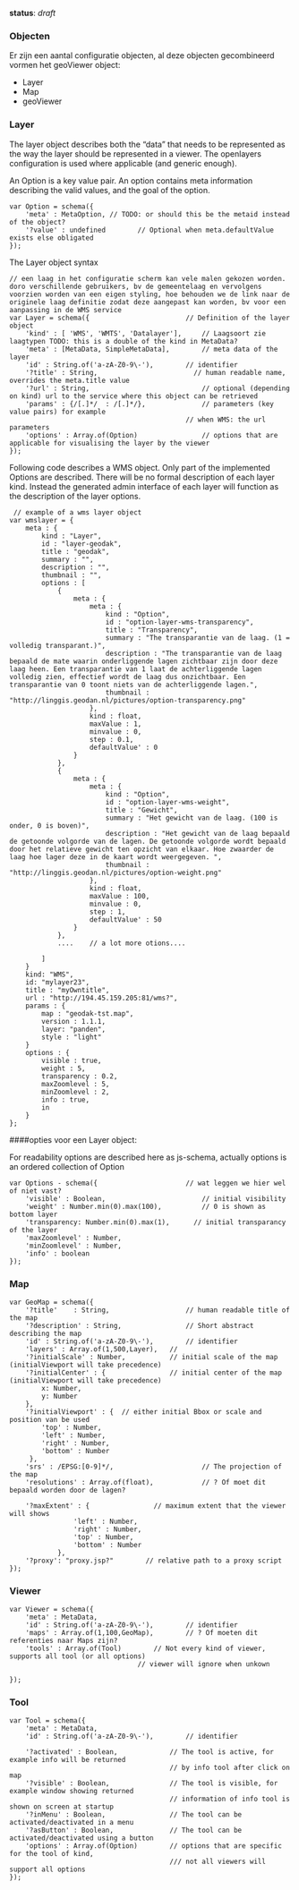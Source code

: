 **status**: *draft*


###  Objecten 

Er zijn een aantal configuratie objecten, al deze objecten gecombineerd vormen het geoViewer object:

- Layer
- Map
- geoViewer

### Layer ###

The layer object describes both the “data” that needs to be represented as the way the layer should be represented in a viewer. The openlayers configuration is used where applicable (and generic enough).

An Option is a key value pair. An option contains meta information describing the valid values, and the goal of the option.


	var Option = schema({						
		'meta' : MetaOption, // TODO: or should this be the metaid instead of the object?
		'?value' : undefined		// Optional when meta.defaultValue exists else obligated 
	});  

The Layer object syntax
	
	// een laag in het configuratie scherm kan vele malen gekozen worden. doro verschillende gebruikers, bv de gemeentelaag en vervolgens voorzien worden van een eigen styling, hoe behouden we de link naar de originele laag definitie zodat deze aangepast kan worden, bv voor een aanpassing in de WMS service
	var Layer = schema({                    	// Definition of the layer object
		'kind' : [ 'WMS', 'WMTS', 'Datalayer'], 	// Laagsoort zie laagtypen TODO: this is a double of the kind in MetaData?
		'meta' : [MetaData, SimpleMetaData],		// meta data of the layer	
		'id' : String.of('a-zA-Z0-9\-'),		// identifier
		'?title' : String,                        // human readable name, overrides the meta.title value
		'?url' : String,						   	// optional (depending on kind) url to the service where this object can be retrieved
		'params' : {/[.]*/  : /[.]*/},		   	   	// parameters (key value pairs) for example
												// when WMS: the url parameters
		'options' : Array.of(Option)				// options that are applicable for visualising the layer by the viewer
	});

Following code describes a WMS object. Only part of the implemented Options are described. There will be no formal description of each layer kind. Instead the generated admin interface of each layer will function as the description of the layer options.


     // example of a wms layer object
	var wmslayer = {
		meta : {
			kind : "Layer",
			id : "layer-geodak",
			title : "geodak",
			summary : "",
			description : "",
			thumbnail : "",
			options : [
				{
					meta : {
						meta : {
							kind : "Option",
							id : "option-layer-wms-transparency",
							title : "Transparency",
							summary : "The transparantie van de laag. (1 = volledig transparant.)",
							description : "The transparantie van de laag bepaald de mate waarin onderliggende lagen zichtbaar zijn door deze laag heen. Een transparantie van 1 laat de achterliggende lagen volledig zien, effectief wordt de laag dus onzichtbaar. Een transparantie van 0 toont niets van de achterliggende lagen.",
							thumbnail : "http://linggis.geodan.nl/pictures/option-transparency.png"
						},
						kind : float,
						maxValue : 1, 
						minvalue : 0,
						step : 0.1,
						defaultValue' : 0
					}
				},
				{
					meta : {
						meta : {
							kind : "Option",
							id : "option-layer-wms-weight",
							title : "Gewicht",
							summary : "Het gewicht van de laag. (100 is onder, 0 is boven)",
							description : "Het gewicht van de laag bepaald de getoonde volgorde van de lagen. De getoonde volgorde wordt bepaald door het relatieve gewicht ten opzicht van elkaar. Hoe zwaarder de laag hoe lager deze in de kaart wordt weergegeven. ",
							thumbnail : "http://linggis.geodan.nl/pictures/option-weight.png"
						},
						kind : float,
						maxValue : 100, 
						minvalue : 0,
						step : 1,
						defaultValue' : 50
					}
				},
				....    // a lot more otions....	

			]	 	
		}
		kind: "WMS",
		id: "mylayer23",
		title : "myOwntitle",
		url : "http://194.45.159.205:81/wms?",
		params : {
			map : "geodak-tst.map",
			version : 1.1.1,
			layer: "panden",
			style : "light"
		}
		options : {
			visible : true,
			weight : 5,
			transparency : 0.2,
			maxZoomlevel : 5,	
			minZoomlevel : 2,
			info : true,
			in	
		}	
	};



####opties voor een Layer object:

For readability options are described here as js-schema, actually options is an ordered collection of Option 
	
	var Options - schema({						// wat leggen we hier wel of niet vast?
		'visible' : Boolean,						// initial visibility
		'weight' : Number.min(0).max(100),			// 0 is shown as bottom layer
		'transparency: Number.min(0).max(1),      // initial transparancy of the layer
		'maxZoomlevel' : Number,
		'minZoomlevel' : Number,
		'info' : boolean		
	});



### Map ###
	var GeoMap = schema({
		'?title'	: String,					// human readable title of the map
		'?description' : String,				// Short abstract describing the map
		'id' : String.of('a-zA-Z0-9\-'),		// identifier
		'layers' : Array.of(1,500,Layer),	// 
		'?initialScale' : Number,			// initial scale of the map (initialViewport will take precedence)
		'?initialCenter' : { 				// initial center of the map (initialViewport will take precedence)
			x: Number, 
			y: Number 
		},			 
		'?initialViewport' : { 	// either initial Bbox or scale and position van be used
			'top' : Number,
			'left' : Number,
			'right' : Number,
			'bottom' : Number
		 }, 
		'srs' : /EPSG:[0-9]*/,						// The projection of the map 
		'resolutions' : Array.of(float),			// ? Of moet dit bepaald worden door de lagen?
				
		'?maxExtent' : {				// maximum extent that the viewer will shows
					'left' : Number,
					'right' : Number,
					'top' : Number,
					'bottom' : Number
				},
		'?proxy': "proxy.jsp?"		  // relative path to a proxy script 	
	});


### Viewer ###


	var Viewer = schema({
		'meta' : MetaData,				
		'id' : String.of('a-zA-Z0-9\-'),		// identifier
		'maps' : Array.of(1,100,GeoMap),		// ? Of moeten dit referenties naar Maps zijn?
		'tools' : Array.of(Tool)		// Not every kind of viewer, supports all tool (or all options)
									// viewer will ignore when unkown
	
	});

### Tool ###
	var Tool = schema({
		'meta' : MetaData,
		'id' : String.of('a-zA-Z0-9\-'),		// identifier
	
		'?activated' : Boolean,				// The tool is active, for example info will be returned
											// by info tool after click on map
		'?visible' : Boolean,				// The tool is visible, for example window showing returned
											// information of info tool is shown on screen at startup
		'?inMenu' : Boolean,				// The tool can be activated/deactivated in a menu
		'?asButton' : Boolean,				// The tool can be activated/deactivated using a button
		'options' : Array.of(Option)		// options that are specific for the tool of kind, 
											/// not all viewers will support all options
	});


